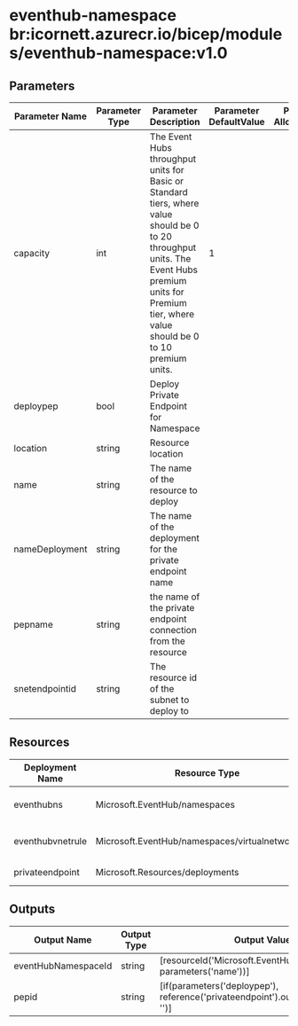 # eventhub-namespace br:icornett.azurecr.io/bicep/modules/eventhub-namespace:v1.0

## Parameters

| Parameter Name | Parameter Type | Parameter Description                                                                                                                                                                                    | Parameter DefaultValue | Parameter AllowedValues |
| -------------- | -------------- | -------------------------------------------------------------------------------------------------------------------------------------------------------------------------------------------------------- | ---------------------- | ----------------------- |
| capacity       | int            | The Event Hubs throughput units for Basic or Standard tiers, where value should be 0 to 20 throughput units. The Event Hubs premium units for Premium tier, where value should be 0 to 10 premium units. | 1                      |                         |
| deploypep      | bool           | Deploy Private Endpoint for Namespace                                                                                                                                                                    |                        |                         |
| location       | string         | Resource location                                                                                                                                                                                        |                        |                         |
| name           | string         | The name of the resource to deploy                                                                                                                                                                       |                        |                         |
| nameDeployment | string         | The name of the deployment for the private endpoint name                                                                                                                                                 |                        |                         |
| pepname        | string         | the name of the private endpoint connection from the resource                                                                                                                                            |                        |                         |
| snetendpointid | string         | The resource id of the subnet to deploy to                                                                                                                                                               |                        |                         |

## Resources

| Deployment Name  | Resource Type                                     | Resource Version   | Existing | Resource Comment |
| ---------------- | ------------------------------------------------- | ------------------ | -------- | ---------------- |
| eventhubns       | Microsoft.EventHub/namespaces                     | 2021-06-01-preview | False    |                  |
| eventhubvnetrule | Microsoft.EventHub/namespaces/virtualnetworkrules | 2018-01-01-preview | False    |                  |
| privateendpoint  | Microsoft.Resources/deployments                   | 2022-09-01         | False    |                  |

## Outputs

| Output Name         | Output Type | Output Value                                                                        |
| ------------------- | ----------- | ----------------------------------------------------------------------------------- |
| eventHubNamespaceId | string      | [resourceId('Microsoft.EventHub/namespaces', parameters('name'))]                   |
| pepid               | string      | [if(parameters('deploypep'), reference('privateendpoint').outputs.pepid.value, '')] |
